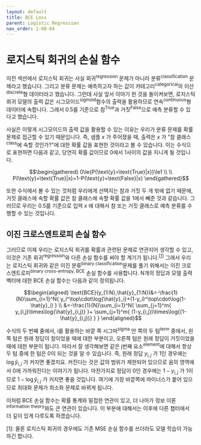 ```yaml
---
layout: default
title: BCE Loss
parent: Logistic Regression
nav_order: 1-08-04
---
```


# 로지스틱 회귀의 손실 함수

이전 섹션에서 로지스틱 회귀는 사실 회귀<sup>regression</sup> 문제가 아니라 분류<sup>classification</sup> 문제라고 했습니다.
그리고 분류 문제는 예측하고자 하는 값이 카테고리<sup>categorical</sup>의 이산<sup>discrete</sup>형 데이터라고 했습니다.
그런데 사실 앞서 이야기 한 것을 돌이켜보면, 로지스틱 회귀 모델의 출력 값은 시그모이드<sup>sigmoid</sup>함수의 출력을 활용하므로 연속<sup>continuous</sup>형 데이터에 속합니다.
그래서 0.5를 기준으로 참<sup>True</sup>과 거짓<sup>False</sup>으로 예측 분류할 수 있다고 했습니다.

사실은 이렇게 시그모이드의 출력 값을 활용할 수 있는 이유는 우리가 분류 문제를 확률 문제로 접근할 수 있기 때문입니다.
즉, 샘플 $x$ 가 주어졌을 때, 출력은 $x$ 가 "참 클래스<sup>class</sup>에 속할 것인가?"에 대한 확률 값을 표현한 것이라고 볼 수 있습니다.
이는 수식으로 표현하면 다음과 같고, 당연히 확률 값이므로 0에서 1사이의 값을 지니게 될 것입니다.

$$\begin{gathered}
0\le{P(\text{y}=\text{True}|x)}\le1 \\
\\
P(\text{y}=\text{True}|x)=1-P(\text{y}=\text{False}|x)
\end{gathered}$$

또한 수식에서 볼 수 있는 것처럼 우리에게 선택지는 참과 거짓 두 개 밖에 없기 때문에, 거짓 클래스에 속할 확률 값은 참 클래스에 속할 확률 값을 1에서 빼준 것과 같습니다.
그러므로 우리는 0.5를 기준으로 입력 $x$ 에 대해서 참 또는 거짓 클래스로 예측 분류를 수행할 수 있는 것입니다.

## 이진 크로스엔트로피 손실 함수

그러므로 이제 우리는 로지스틱 회귀를 확률과 관련된 문제로 연관지어 생각할 수 있고, 이것은 기존 회귀<sup>regression</sup>와 다른 손실 함수를 써야 할 계기가 됩니다.<sup>[[1]](#footnote_1)</sup>
그래서 우리는 로지스틱 회귀와 같은 이진 분류<sup>binary classification</sup>문제를 풀기 위해서는 이진 크로스엔트로피<sup>binary cross-entropy, BCE</sup> 손실 함수를 사용합니다.
N개의 정답과 모델 출력 벡터에 대한 BCE 손실 함수는 다음과 같이 정의됩니다.

$$\begin{aligned}
\text{BCE}(y_{1:N},\hat{y}_{1:N})&=-\frac{1}{N}\sum_{i=1}^N{
    y_i^\top\cdot\log{\hat{y}_i}+(1-y_i)^\top\cdot\log(1-\hat{y}_i)
} \\
&=-\frac{1}{N}\sum_{i=1}^N{
    \sum_{j=1}^m{
        y_{i,j}\times\log{\hat{y}_{i,j}}
    }+
    \sum_{j=1}^m{
        (1-y_{i,j})\times\log{(1-\hat{y}_{i,j})}
    }
}
\end{aligned}$$

수식의 두 번째 줄에서, i를 활용하는 바깥 쪽 시그마<sup>sigma</sup> 안 쪽의 두 텀<sup>term</sup> 중에서, 왼쪽 텀은 원래 정답이 참이었을 때에 대한 부분이고, 오른쪽 텀은 원래 정답이 거짓이었을 때에 대한 부분이 됩니다.
따라서 잘 생각해보면 같은 j번째 요소<sup>element</sup>에 대해서 항상 두 텀 중에 한 텀은 0이 되는 것을 알 수 있습니다.
즉, 원래 정답 $y_{i,j}$ 가 1인 경우에는 $\log{\hat{y}_{i,j}}$ 가 커지면 좋겠지요.
커진다는 것은 값의 범위가 제한되어 있으므로 음의 영역에서 0에 가까워진다는 이야기가 됩니다.
마찬가지로 정답이 0인 경우에는 $1-y_{i,j}$ 가 1이므로 $1-\log{\hat{y}_{i,j}}$ 가 커지면 좋을 것입니다.
여기에 가장 바깥쪽에 마이너스가 붙어 있으므로 최대화 문제가 최소화 문제로 바뀌게 됩니다.

이처럼 BCE 손실 함수는 확률 통계와 밀접한 연관이 있고, 더 나아가 정보 이론<sup>information theory</sup>와도 큰 연관이 있습니다.
이 부분에 대해서는 이후에 다른 챕터에서 더 깊이 있게 다루도록 하겠습니다.

<a name="footnote_1">[1]</a>: 물론 로지스틱 회귀의 경우에도 기존 MSE 손실 함수를 쓰더라도 모델 학습이 가능하긴 합니다.
